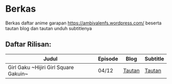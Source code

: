 # Berkas
Berkas daftar anime garapan https://ambivalenfs.wordpress.com/ beserta tautan blog dan tautan unduh subtitlenya

## Daftar Rilisan:
<table>
 <thead>
  <tr>
   <th>Judul</th>
   <th>Episode</th>
   <th>Blog</th>
   <th>Subtitle</th>
  </tr>
 </thead>
<tbody>
 <tr>
  <td>Girl Gaku ~Hijiri Girl Square Gakuin~</td>
  <td>04/12</td>
  <td><a href="https://ambivalenfs.wordpress.com/category/garugaku/">Tautan</td>
  <td><a href="https://github.com/Nekomoekissaten-SUB/Nekomoekissaten-poi-Subs/raw/master/Appare-Ranman">Tautan</td>
 </tr>
</tbody>
</table>
